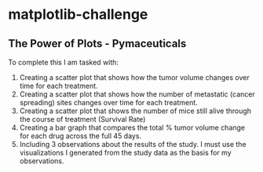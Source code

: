 # matplotlib-challenge
## The Power of Plots - Pymaceuticals

To complete this I am tasked with:

1. Creating a scatter plot that shows how the tumor volume changes over time for each treatment.
2. Creating a scatter plot that shows how the number of metastatic (cancer spreading) sites changes over time for each treatment.
3. Creating a scatter plot that shows the number of mice still alive through the course of treatment (Survival Rate)
4. Creating a bar graph that compares the total % tumor volume change for each drug across the full 45 days.
5. Including 3 observations about the results of the study. I must use the visualizations I generated from the study data as the basis for my observations.

